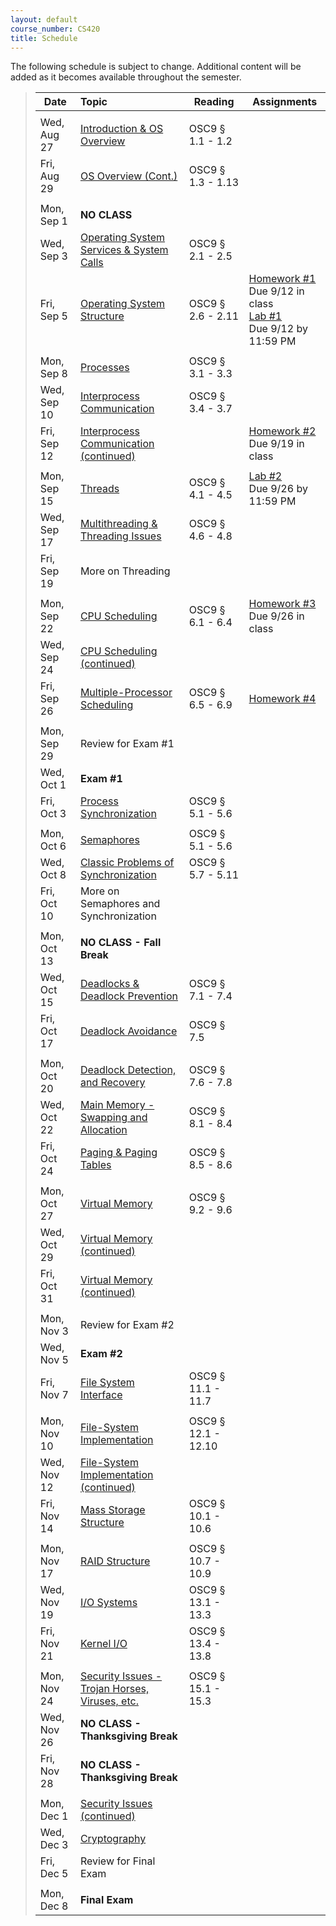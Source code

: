 ```yaml
---
layout: default
course_number: CS420
title: Schedule
---
```


The following schedule is subject to change.
Additional content will be added as it becomes available throughout the semester.


>| **Date**       |  **Topic**                                                                                        |  **Reading**          |  **Assignments**      |
>| ---------------|:--------------------------------------------------------------------------------------------------|-----------------------|-----------------------|
>|||||
>| Wed, Aug 27    |  [Introduction & OS Overview](lectures/lecture1+2_introduction_and_os_architecture.pdf)           |  OSC9 § 1.1 - 1.2     |                       |
>| Fri, Aug 29    |  [OS Overview (Cont.)](lectures/lecture1+2_introduction_and_os_architecture.pdf)                  |  OSC9 § 1.3 - 1.13    |                       |
>|||||
>| Mon, Sep 1     |  **NO CLASS**                                                                                     |                       |                       | <!-- In 2016, homework #1 goes HERE! -->
>| Wed, Sep 3     |  [Operating System Services & System Calls](lectures/lecture3_services_and_system_calls.pdf)      |  OSC9 § 2.1 - 2.5     |                       |
>| Fri, Sep 5     |  [Operating System Structure](lectures/lecture4_operating_system_structure.pdf)                   |  OSC9 § 2.6 - 2.11    | [Homework #1](homework/Homework_Assignment_1.txt) <br> Due 9/12 in class <br>[Lab #1](labs/lab01.html) <br> Due 9/12 by 11:59 PM    |  <!-- lab01 -->
>|||||
>| Mon, Sep 8     |  [Processes](lectures/lecture5_processes.pdf)                                                     |  OSC9 § 3.1 - 3.3     |                       | <!-- In 2016, homework #2 goes HERE! -->
>| Wed, Sep 10    |  [Interprocess Communication](lectures/lecture6a_interprocess_communication.pdf)                  |  OSC9 § 3.4 - 3.7     |                       |
>| Fri, Sep 12    |  [Interprocess Communication (continued)](lectures/lecture6b_client_server_communication.pdf)     |                       | [Homework #2](homework/Homework_Assignment_2.txt) <br> Due 9/19 in class |  <!-- lab02 -->
>|||||
>| Mon, Sep 15    |  [Threads](lectures/lecture7_threads.pdf)                                                         |  OSC9 § 4.1 - 4.5     | [Lab #2](labs/lab02.html) <br> Due 9/26 by 11:59 PM | <!-- In 2016, homework #3 goes HERE! -->
>| Wed, Sep 17    |  [Multithreading & Threading Issues](lectures/lecture8_threading_issues.pdf)                      |  OSC9 § 4.6 - 4.8     |                       |
>| Fri, Sep 19    |  More on Threading                                                                                |                       |                       |
>|||||
>| Mon, Sep 22    |  [CPU Scheduling](lectures/lecture9_cpu_scheduling.pdf)                                           |  OSC9 § 6.1 - 6.4     | [Homework #3](homework/Homework_Assignment_3.txt) <br> Due 9/26 in class |
>| Wed, Sep 24    |  [CPU Scheduling (continued)](lectures/lecture9_cpu_scheduling.pdf)                               |                       |                       |
>| Fri, Sep 26    |  [Multiple-Processor Scheduling](lectures/lecture10_multiprocessor_scheduling.pdf)                |  OSC9 § 6.5 - 6.9     | [Homework #4](homework/Homework_Assignment_4.txt) |  <!-- homework4 -->
>|||||
>| Mon, Sep 29    |  Review for Exam #1                                                                               |                       |                       |
>| Wed, Oct 1     |  **Exam #1**                                                                                      |                       |                       |
>| Fri, Oct 3     |  [Process Synchronization](lectures/lecture11_process_synchronization.pdf)                        |  OSC9 § 5.1 - 5.6     |                       |
>|||||
>| Mon, Oct 6     |  [Semaphores](lectures/lecture11_process_synchronization.pdf)                                     |  OSC9 § 5.1 - 5.6     |                       |  <!-- lab03 -->
>| Wed, Oct 8     |  [Classic Problems of Synchronization](lectures/lecture12_classic_synchronization_problems.pdf)   |  OSC9 § 5.7 - 5.11    |                       |
>| Fri, Oct 10    |  More on Semaphores and Synchronization                                                           |                       |                       |
>|||||
>| Mon, Oct 13    |  **NO CLASS - Fall Break**                                                                        |                       |                       |
>| Wed, Oct 15    |  [Deadlocks & Deadlock Prevention](lectures/lecture13+14+15_deadlock.pdf)                         |  OSC9 § 7.1 - 7.4     |                       |
>| Fri, Oct 17    |  [Deadlock Avoidance](lectures/lecture13+14+15_deadlock.pdf)                                      |  OSC9 § 7.5           |                       |  <!-- homework5 -->
>|||||
>| Mon, Oct 20    |  [Deadlock Detection, and Recovery](lectures/lecture13+14+15_deadlock.pdf)                        |  OSC9 § 7.6 - 7.8     |                       |
>| Wed, Oct 22    |  [Main Memory - Swapping and Allocation](lectures/lecture16_main_memory.pdf)                      |  OSC9 § 8.1 - 8.4     |                       |
>| Fri, Oct 24    |  [Paging & Paging Tables](lectures/lecture17_paging_and_page_tables.pdf)                          |  OSC9 § 8.5 - 8.6     |                       |  <!-- homework6 -->
>|||||
>| Mon, Oct 27    |  [Virtual Memory](lectures/lecture18_virtual_memory.pdf)                                          |  OSC9 § 9.2 - 9.6     |                       |
>| Wed, Oct 29    |  [Virtual Memory (continued)](lectures/lecture18_virtual_memory.pdf)                              |                       |                       |
>| Fri, Oct 31    |  [Virtual Memory (continued)](lectures/lecture18_virtual_memory.pdf)                              |                       |                       |  <!-- <!-- lab04, homework7 -->
>|||||
>| Mon, Nov 3     |  Review for Exam #2                                                                               |                       |                       |
>| Wed, Nov 5     |  **Exam #2**                                                                                      |                       |                       |
>| Fri, Nov 7     |  [File System Interface](lectures/lecture19+20_file_system_interface.pdf)                         |  OSC9 § 11.1 - 11.7   |                       |
>|||||
>| Mon, Nov 10    |  [File-System Implementation](lectures/lecture20+21_file_system_implementation.pdf)               |  OSC9 § 12.1 - 12.10  |                       |
>| Wed, Nov 12    |  [File-System Implementation (continued)](lectures/lecture20+21_file_system_implementation.pdf)   |                       |                       |
>| Fri, Nov 14    |  [Mass Storage Structure](lectures/lecture22_mass_storage_structure.pdf)                          |  OSC9 § 10.1 - 10.6   |                       |  
>|||||
>| Mon, Nov 17    |  [RAID Structure](lectures/lecture23_RAID.pdf)                                                    |  OSC9 § 10.7 - 10.9   |                       |
>| Wed, Nov 19    |  [I/O Systems](lectures/lecture24_io_systems.pdf)                                                 |  OSC9 § 13.1 - 13.3   |                       |
>| Fri, Nov 21    |  [Kernel I/O](lectures/lecture25_kernel_io.pdf)                                                   |  OSC9 § 13.4 - 13.8   |                       |  <!-- homework8 -->
>|||||
>| Mon, Nov 24    |  [Security Issues - Trojan Horses, Viruses, etc.](lectures/lecture26_security_issues.pdf)         |  OSC9 § 15.1 - 15.3   |                       |
>| Wed, Nov 26    |  **NO CLASS - Thanksgiving Break**                                                                |                       |                       |
>| Fri, Nov 28    |  **NO CLASS - Thanksgiving Break**                                                                |                       |                       |
>||||| 
>| Mon, Dec 1     |  [Security Issues (continued)](lectures/lecture26_security_issues.pdf)                            |                       |                       |
>| Wed, Dec 3     |  [Cryptography](lectures/lecture27_cryptography.pdf)                                              |                       |                       |
>| Fri, Dec 5     |  Review for Final Exam                                                                            |                       |                       |
>|||||
>| Mon, Dec 8     |  **Final Exam**                                                                                   |                       |                       |


<!-- vim:set wrap: ­-->
<!-- vim:set linebreak: -->
<!-- vim:set nolist: -->
